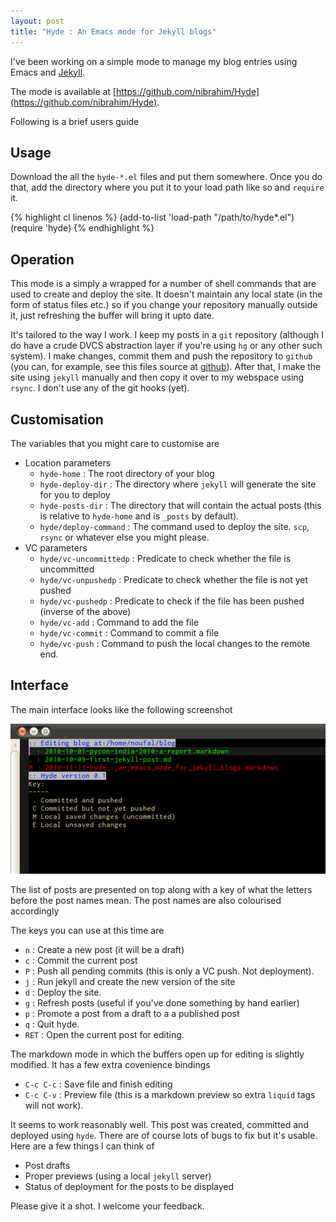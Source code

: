 ```yaml
---
layout: post
title: "Hyde : An Emacs mode for Jekyll blogs"
---
```


I've been working on a simple mode to manage my blog entries using
Emacs and [Jekyll](http://jekyllrb.com). 

The mode is available at [https://github.com/nibrahim/Hyde](https://github.com/nibrahim/Hyde).

Following is a brief users guide

Usage
-----
Download the all the `hyde-*.el` files and put them somewhere. Once
you do that, add the directory where you put it to your load path like
so and `require` it.

{% highlight cl linenos %}
    (add-to-list 'load-path "/path/to/hyde*.el")
    (require 'hyde)
{% endhighlight %}

Operation
---------
This mode is a simply a wrapped for a number of shell commands that
are used to create and deploy the site. It doesn't maintain any local
state (in the form of status files etc.) so if you change your
repository manually outside it, just refreshing the buffer will bring
it upto date.

It's tailored to the way I work. I keep my posts in a `git` repository
(although I do have a crude DVCS abstraction layer if you're using
`hg` or any other such system). I make changes, commit them and push
the repository to `github` (you can, for example, see this files
source at
[github](https://github.com/nibrahim/nibrahim.net.in/blob/master/_posts/2010-11-11-hyde_%3A_an_emacs_mode_for_jekyll_blogs.markdown)).
After that, I make the site using `jekyll` manually and then copy it
over to my webspace using `rsync`. I don't use any of the git hooks
(yet).

Customisation
-------------
    
The variables that you might care to customise are

* Location parameters
  * `hyde-home` : The root directory of your blog
  * `hyde-deploy-dir` : The directory where `jekyll` will generate the site for you to deploy
  * `hyde-posts-dir` : The directory that will contain the actual posts
	  (this is relative to `hyde-home` and is `_posts` by default).
  * `hyde/deploy-command` : The command used to deploy the site. `scp`,
	  `rsync` or whatever else you might please.
* VC parameters
  * `hyde/vc-uncommittedp` : Predicate to check whether the file is uncommitted
  * `hyde/vc-unpushedp` : Predicate to check whether the file is not yet pushed
  * `hyde/vc-pushedp` :  Predicate to check if the file has been pushed (inverse of the above)
  * `hyde/vc-add` : Command to add the file
  * `hyde/vc-commit` : Command to commit a file
  * `hyde/vc-push` : Command to push the local changes to the remote end.

Interface
---------
  
The main interface looks like the following screenshot

![Hyde screenshot](/images/screenshots/hyde-screenshot.png)

The list of posts are presented on top along with a key of what the
letters before the post names mean. The post names are also colourised
accordingly

The keys you can use at this time are

* `n` : Create a new post (it will be a draft)
* `c` : Commit the current post
* `P` : Push all pending commits (this is only a VC push. Not
  deployment).
* `j` : Run jekyll and create the new version of the site
* `d` : Deploy the site.
* `g` : Refresh posts (useful if you've done something by hand
  earlier)
* `p` : Promote a post from a draft to a a published post
* `q` : Quit hyde.  
* `RET` : Open the current post for editing.

The markdown mode in which the buffers open up for editing is slightly
modified. It has a few extra covenience bindings

* `C-c C-c` : Save file and finish editing
* `C-c C-v` : Preview file (this is a markdown preview so extra
  `liquid` tags will not work). 
  
It seems to work reasonably well. This post was created, committed and
deployed using `hyde`. There are of course lots of bugs to fix but
it's usable. Here are a few things I can think of

* Post drafts
* Proper previews (using a local `jekyll` server)
* Status of deployment for the posts to be displayed

Please give it a shot. I welcome your feedback.


